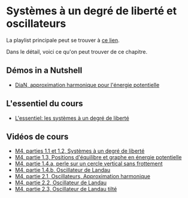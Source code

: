 # Systèmes à un degré de liberté et oscillateurs

La playlist principale peut se trouver à [ce lien](https://youtube.com/playlist?list=PLEABsk5Xlyk557tmG_CM1h_l7TCgpINct).

Dans le détail, voici ce qu'on peut trouver de ce chapitre.

## Démos in a Nutshell

* [DiaN, approximation harmonique pour l'énergie potentielle](https://youtu.be/LGK2IZ77hZc)

## L'essentiel du cours

* [L'essentiel: les systèmes à un degré de liberté](https://youtu.be/E0L-pV_-w40)

## Vidéos de cours

* [M4, parties 1.1 et 1.2, Systèmes à un degré de liberté](https://youtu.be/pomOptAqri0)
* [M4, partie 1.3, Positions d'équilibre et graphe en énergie potentielle](https://youtu.be/sKaa3t1cTck)
* [M4, partie 1.4.a, perle sur un cercle vertical sans frottement](https://youtu.be/tbHWSM9GIKM)
* [M4, partie 1.4.b, Oscillateur de Landau](https://youtu.be/W53TNGzSHTQ)
* [M4, partie 2.1, Oscillateurs, Approximation harmonique](https://youtu.be/kJxniEoaoRI)
* [M4, partie 2.2, Oscillateur de Landau](https://youtu.be/wrLjlOuqwMQ)
* [M4, partie 2.3, Oscillateur de Landau tilté](https://youtu.be/qRNo780xdgs)


